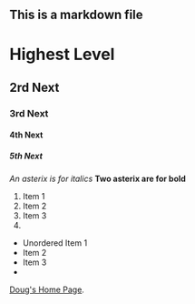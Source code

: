 ## This is a markdown file

# Highest Level
## 2rd Next
### 3rd Next
#### 4th Next
##### 5th Next

*An asterix is for italics*
**Two asterix are for bold**

1. Item 1
2. Item 2
3. Item 3
4. 

* Unordered Item 1
* Item 2
* Item 3
* 

[Doug's Home Page](www.dougjackson.com.au).
